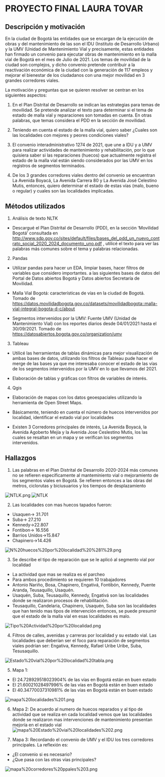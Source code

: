 # PROYECTO FINAL LAURA TOVAR

## Descripción y motivación

En la ciudad de Bogotá las entidades que se encargan de la ejecución de obras y del mantenimiento de las son el IDU (Instituto de Desarrollo Urbano) y la UMV (Unidad de Mantenimiento Vial y precisamente, estas entidades han firmado un convenio para ejecutar obras de mantenimiento en la malla vial de Bogotá en el mes de Julio de 2021. Los temas de movilidad de la ciudad son complejos, y dicho convenio pretende contribuir a la reactivación económica de la ciudad con la generación de 117 empleos y mejorar el bienestar de los ciudadanos con una mejor movilidad en 3 grandes corredores viales. <br>

La motivación y preguntas que se quieren resolver se centran en los siguientes aspectos:

1.	En el Plan Distrital de Desarrollo se indican las estrategias para temas de movilidad. Se pretende analizar el texto para determinar si el tema de estado de malla vial y reparaciones son tomadas en cuenta. En otras palabras, que temas considera el PDD en la sección de movilidad. 

2.	Teniendo en cuenta el estado de la malla vial, quiero saber ¿Cuales son las localidades con mejores y peores condiciones viales?

3.	El convenio interadministrativo 1274 de 2021, que une a IDU y a UMV para realizar actividades de mantenimiento y rehabilitación, por lo que quisiera saber si las reparaciones (huecos) que actualmente registra el estado de la malla vial están siendo considerados por las UMV en los registros de segmentos terminados. 

4.	De los 3 grandes corredores viales dentro del convenio se encuentran La Avenida Boyacá, La Avenida Carrera 80 y La Avenida José Celestino Mutis, entonces, quiero determinar el estado de estas vías (malo, bueno o regular) y cuales son las localidades implicadas.



## Métodos utilizados

1.	Análisis de texto NLTK <br>
-	Descargué el Plan Distrital de Desarrollo (PDD), en la sección ‘Movilidad Bogotá’ consultada en http://www.sdp.gov.co/sites/default/files/bases_del_pdd_un_nuevo_contrato_social_2020_2024_documento_uno.pdf , utilicé el texto para ver las palabras más comunes sobre el tema y palabras relacionadas. 

2.	Pandas <br>
-	Utilizar pandas para hacer un EDA, limpiar bases, hacer filtros de variables que considero importantes. a las siguientes bases de datos del Portal de Datos abiertos Bogotá y Datos abiertos Secretaría de Movilidad.

-	Malla Vial Bogotá: características de vías en la ciudad de Bogotá. Tomado de https://datos.movilidadbogota.gov.co/datasets/movilidadbogota::malla-vial-integral-bogota-d-c/about 

-	Segmentos intervenidos por la UMV: Fuente UMV (Unidad de Mantenimiento Vial) con los reportes diarios desde 04/01/2021 hasta el 30/09/2021. Tomado de https://datosabiertos.bogota.gov.co/organization/umv 

3.	Tableau <br>
-	Utilicé las herramientas de tablas dinámicas para mejor visualización de ambas bases de datos, utilizando los filtros de Tableau pude hacer el merge de las bases ya que me interesaba conocer el estado de las vías de los segmentos intervenidos por la UMV en lo que llevamos del 2021.

-	Elaboración de tablas y gráficas con filtros de variables de interés. 

4.	Qgis <br>
-	Elaboración de mapas con los datos geoespaciales utilizando la herramienta de Open Street Maps.

-	Básicamente, teniendo en cuenta el número de huecos intervenidos por localidad,  identificar el estado vial por localidades

-	Existen 3 Corredores principales de interés, La Avenida Boyacá, la Avenida Agoberto Mejía y la Avenida Jose Ceslestino Mutis, los las cuales se resaltan en un mapa y se verifican los segmentos intervenidos.



## Hallazgos

1. Las palabras en el Plan Distrital de Desarrollo 2020-2024 más comunes no se refieren específicamente al manteminiento vial o mejoramiento de los segmentos viales en Bogotá. Se refieren entonces a las obras del metros, ciclorutas y biciusuarios y los tiempos de desplazamiento

![NTLK.png](attachment:NTLK.png)
![NTLK](https://user-images.githubusercontent.com/92479409/142977769-a4f49e5f-dbf9-4981-b368-24a6fb4c913b.png)



2. Las localidades con mas huecos tapados fueron:
-	Usaquen-> 31.701
-	Suba-> 27.210
-	Kennedy->22.807
-	Fontibon-> 16.556
-	Barrios Unidos->15.847
-	Chapinero->14.426

![N%20huecos%20por%20localidad%20%281%29.png](attachment:N%20huecos%20por%20localidad%20%281%29.png)

3. Se describe el tipo de reparación que se le aplicó al segmento vial por localidad <br>
-	La actividad que mas se realiza es el parcheo
-	Para ambos procedimiento se requieren 10 trabajadores
-	Antonio Nariño, Bosa, Chapinero, Engativá, Fontibón, Kennedy, Puente Aranda, Teusaquillo, Usaquén.
-	Usaquén, Suba, Teusaquillo, Kennedy, Engativá son las localidades donde se realizaron procesos de rehabilitación.
-	Teusaquillo, Candelaria, Chapinero, Usaquén, Suba son las localidades que han tenido mas tipos de intervención entonces, se puede presumir que el estado de la malla vial en esas localidades es malo. <br>

![Tipo%20Actividad%20por%20localidad.png](attachment:Tipo%20Actividad%20por%20localidad.png)




4. Filtros de calles, avenidas y carreras por localidad y su estado vial. Las localidades que deberían ser el foco para reparación de segmentos viales podrían ser: Engativa, Kennedy, Rafael Uribe Uribe, Suba, Tesusaquillo.

![Estado%20vial%20por%20localidad%20tabla.png](attachment:Estado%20vial%20por%20localidad%20tabla.png)


5. Mapa 1:
- El 24.728929518023904% de las vías en Bogotá están en buen estado
- El 21.60021028497996% de las vías en Bogotá están en buen estado
- El 40.34770037310981% de las vías en Bogotá están en buen estado


![mapa%20localidades%201.png](attachment:mapa%20localidades%201.png)


6. Mapa 2: De acuerdo al numero de huecos reparados y al tipo de actividad que se realiza en cada localidad vemos que las
localidades donde se realizaron mas intervenciones de mantenimiento presentan mejoría en el estado vial
![mapa%20Estado%20vial%20localidades%202.png](attachment:mapa%20Estado%20vial%20localidades%202.png)


7. Mapa 3: Recordando el convenio de UMV y el IDU los tres corredores principales. La reflexión es:
- ¿El convenio si es necesario?
- ¿Que pasa con las otras vías principales?


![mapa%20corredores%20ppales%203.png](attachment:mapa%20corredores%20ppales%203.png)
